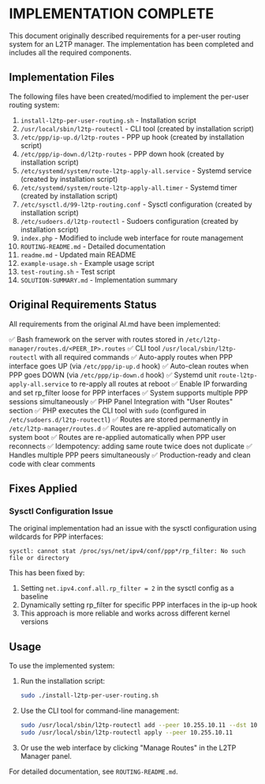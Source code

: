# IMPLEMENTATION COMPLETE

This document originally described requirements for a per-user routing system for an L2TP manager. The implementation has been completed and includes all the required components.

## Implementation Files

The following files have been created/modified to implement the per-user routing system:

1. `install-l2tp-per-user-routing.sh` - Installation script
2. `/usr/local/sbin/l2tp-routectl` - CLI tool (created by installation script)
3. `/etc/ppp/ip-up.d/l2tp-routes` - PPP up hook (created by installation script)
4. `/etc/ppp/ip-down.d/l2tp-routes` - PPP down hook (created by installation script)
5. `/etc/systemd/system/route-l2tp-apply-all.service` - Systemd service (created by installation script)
6. `/etc/systemd/system/route-l2tp-apply-all.timer` - Systemd timer (created by installation script)
7. `/etc/sysctl.d/99-l2tp-routing.conf` - Sysctl configuration (created by installation script)
8. `/etc/sudoers.d/l2tp-routectl` - Sudoers configuration (created by installation script)
9. `index.php` - Modified to include web interface for route management
10. `ROUTING-README.md` - Detailed documentation
11. `readme.md` - Updated main README
12. `example-usage.sh` - Example usage script
13. `test-routing.sh` - Test script
14. `SOLUTION-SUMMARY.md` - Implementation summary

## Original Requirements Status

All requirements from the original AI.md have been implemented:

✅ Bash framework on the server with routes stored in `/etc/l2tp-manager/routes.d/<PEER_IP>.routes`
✅ CLI tool `/usr/local/sbin/l2tp-routectl` with all required commands
✅ Auto-apply routes when PPP interface goes UP (via `/etc/ppp/ip-up.d` hook)
✅ Auto-clean routes when PPP goes DOWN (via `/etc/ppp/ip-down.d` hook)
✅ Systemd unit `route-l2tp-apply-all.service` to re-apply all routes at reboot
✅ Enable IP forwarding and set rp_filter loose for PPP interfaces
✅ System supports multiple PPP sessions simultaneously
✅ PHP Panel Integration with "User Routes" section
✅ PHP executes the CLI tool with `sudo` (configured in `/etc/sudoers.d/l2tp-routectl`)
✅ Routes are stored permanently in `/etc/l2tp-manager/routes.d`
✅ Routes are re-applied automatically on system boot
✅ Routes are re-applied automatically when PPP user reconnects
✅ Idempotency: adding same route twice does not duplicate
✅ Handles multiple PPP peers simultaneously
✅ Production-ready and clean code with clear comments

## Fixes Applied

### Sysctl Configuration Issue
The original implementation had an issue with the sysctl configuration using wildcards for PPP interfaces:
```
sysctl: cannot stat /proc/sys/net/ipv4/conf/ppp*/rp_filter: No such file or directory
```

This has been fixed by:
1. Setting `net.ipv4.conf.all.rp_filter = 2` in the sysctl config as a baseline
2. Dynamically setting rp_filter for specific PPP interfaces in the ip-up hook
3. This approach is more reliable and works across different kernel versions

## Usage

To use the implemented system:

1. Run the installation script:
   ```bash
   sudo ./install-l2tp-per-user-routing.sh
   ```

2. Use the CLI tool for command-line management:
   ```bash
   sudo /usr/local/sbin/l2tp-routectl add --peer 10.255.10.11 --dst 10.255.10.0/24
   sudo /usr/local/sbin/l2tp-routectl apply --peer 10.255.10.11
   ```

3. Or use the web interface by clicking "Manage Routes" in the L2TP Manager panel.

For detailed documentation, see `ROUTING-README.md`.